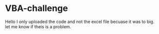 # VBA-challenge

Hello I only uploaded the code and not the excel file becuase it was to big. let me know if theis is a problem.
